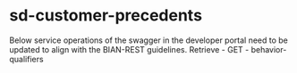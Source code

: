 # sd-customer-precedents

Below service operations of the swagger in the developer portal need to be updated to align with the BIAN-REST guidelines. 
Retrieve - GET - behavior-qualifiers 